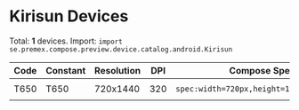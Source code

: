 # Kirisun Devices

Total: **1** devices. Import: `import se.premex.compose.preview.device.catalog.android.Kirisun`

| Code | Constant | Resolution | DPI | Compose Spec | Preview Usage |
|------|----------|------------|-----|-------------|---------------|
| T650 | T650 | 720x1440 | 320 | `spec:width=720px,height=1440px,dpi=320` | `@Preview(device = Kirisun.T650)` |

<!-- Generated automatically. Do not edit manually. -->
